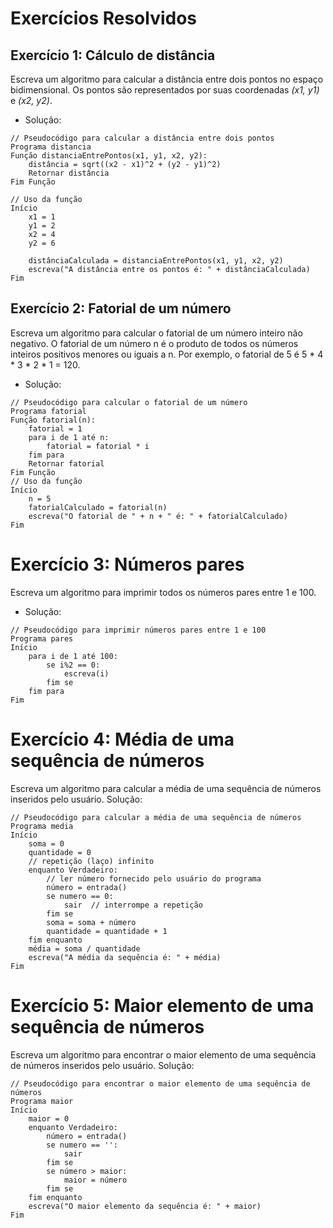 # Exercícios Resolvidos
## Exercício 1: Cálculo de distância

Escreva um algoritmo para calcular a distância entre dois pontos no espaço bidimensional. Os pontos são representados por suas coordenadas _(x1, y1)_ e _(x2, y2)_.

- Solução:

```
// Pseudocódigo para calcular a distância entre dois pontos
Programa distancia
Função distanciaEntrePontos(x1, y1, x2, y2):
    distância = sqrt((x2 - x1)^2 + (y2 - y1)^2)
    Retornar distância
Fim Função

// Uso da função
Início
    x1 = 1
    y1 = 2
    x2 = 4
    y2 = 6

    distânciaCalculada = distanciaEntrePontos(x1, y1, x2, y2)
    escreva("A distância entre os pontos é: " + distânciaCalculada)
Fim
```

## Exercício 2: Fatorial de um número

Escreva um algoritmo para calcular o fatorial de um número inteiro não negativo. O fatorial de um número n é o produto de todos os números inteiros positivos menores ou iguais a n. Por exemplo, o fatorial de 5 é 5 * 4 * 3 * 2 * 1 = 120.

- Solução:

```
// Pseudocódigo para calcular o fatorial de um número
Programa fatorial
Função fatorial(n):
    fatorial = 1
    para i de 1 até n:
        fatorial = fatorial * i
    fim para
    Retornar fatorial
Fim Função
// Uso da função
Início
    n = 5
    fatorialCalculado = fatorial(n)
    escreva("O fatorial de " + n + " é: " + fatorialCalculado)
Fim
```

# Exercício 3: Números pares

Escreva um algoritmo para imprimir todos os números pares entre 1 e 100.

- Solução:

```
// Pseudocódigo para imprimir números pares entre 1 e 100
Programa pares
Início
    para i de 1 até 100:
        se i%2 == 0:
            escreva(i)
        fim se
    fim para
Fim
```

# Exercício 4: Média de uma sequência de números

Escreva um algoritmo para calcular a média de uma sequência de números inseridos pelo usuário.
Solução:

```
// Pseudocódigo para calcular a média de uma sequência de números
Programa media
Início
    soma = 0
    quantidade = 0
    // repetição (laço) infinito
    enquanto Verdadeiro:
        // ler número fornecido pelo usuário do programa
        número = entrada()
        se numero == 0:
            sair  // interrompe a repetição
        fim se
        soma = soma + número
        quantidade = quantidade + 1
    fim enquanto
    média = soma / quantidade
    escreva("A média da sequência é: " + média)
Fim
```

# Exercício 5: Maior elemento de uma sequência de números

Escreva um algoritmo para encontrar o maior elemento de uma sequência de números inseridos pelo usuário.
Solução:

```
// Pseudocódigo para encontrar o maior elemento de uma sequência de números
Programa maior
Início
    maior = 0
    enquanto Verdadeiro:
        número = entrada()
        se numero == '':
            sair
        fim se
        se número > maior:
            maior = número
        fim se
    fim enquanto
    escreva("O maior elemento da sequência é: " + maior)
Fim
```
